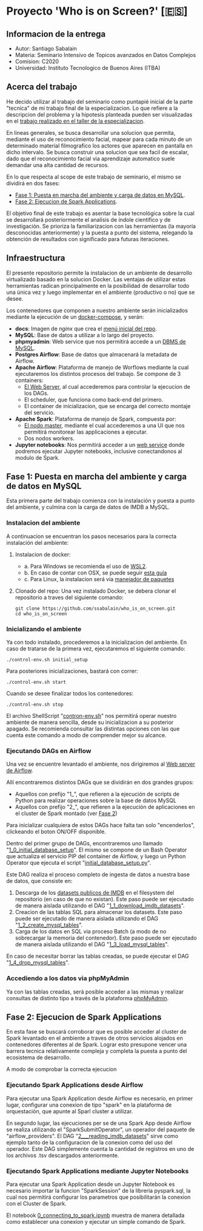 # Proyecto 'Who is on Screen?' [🇪🇸]

## Informacion de la entrega
* Autor: Santiago Sabalain
* Materia: Seminario Intensivo de Topicos avanzados en Datos Complejos
* Comision: C2020
* Universidad: Instituto Tecnologico de Buenos Aires (ITBA)

## Acerca del trabajo

He decido utilizar al trabajo del seminario como puntapié inicial de la parte "tecnica" de mi trabajo final de la especializacion. Lo que refiere a la descripcion del problema y la hipotesis planteada pueden ser visualizadas en el [trabajo realizado en el taller de la especializacion](docs/pdfs/Sabalain_Taller_TFI.pdf).

En lineas generales, se busca desarrollar una solucion que permita, mediante el uso de reconocimiento facial, mapear para cada minuto de un determinado material filmografico los actores que aparecen en pantalla en dicho intervalo. Se busca construir una solucion que sea facil de escalar, dado que el reconocimiento facial via aprendizaje automatico suele demandar una alta cantidad de recursos.

En lo que respecta al scope de este trabajo de seminario, el mismo se dividirá en dos fases:
* [Fase 1: Puesta en marcha del ambiente y carga de datos en MySQL](#fase-1:-puesta-en-marcha-del-ambiente-y-carga-de-datos-en-mysql).
* [Fase 2: Ejecucion de Spark Applications](#fase-2:-ejecucion-de-spark-applications).

El objetivo final de este trabajo es asentar la base tecnológica sobre la cual se desarrollará posteriormente el analisis de índole cientifico y de investigación. Se prioriza la familiarizacion con las herramientas (la mayoría desconocidas anteriormente) y la puesta a punto del sistema, relegando la obtención de resultados con significado para futuras iteraciones.

## Infraestructura

El presente repositorio permite la instalacion de un ambiente de desarrollo virtualizado basado en la solucion Docker. Las ventajas de utilizar estas herramientas radican principalmente en la posibilidad de desarrollar todo una única vez y luego implementar en el ambiente (productivo o no) que se desee.

Los contenedores que componen a nuestro ambiente serán inicializados mediante la ejecución de un [docker-compose](docker-compose.yml), y serán:
* **docs**: Imagen de *nginx* que crea el [menú inicial del repo](localhost).
* **MySQL**: Base de datos a utilizar a lo largo del proyecto.
* **phpmyadmin**: Web service que nos permitirá accede a un [DBMS de MySQL](http://localhost:8078/).
* **Postgres Airflow**: Base de datos que almacenará la metadata de Airflow.
* **Apache Airflow**: Plataforma de manejo de Worflows mediante la cual ejecutaremos los distintos procesos del trabajo. Se compone de 3 containers:
  * [El Web Server](http://localhost:8079/), al cual accederemos para controlar la ejecucion de los DAGs.
  * El scheduler, que funciona como back-end del primero.
  * El container de inicializacion, que se encarga del correcto montaje del servicio.
* **Apache Spark**: Plataforma de manejo de Spark, compuesta por:
  * [El nodo master](http://localhost:8080/), mediante el cual accederemos a una UI que nos permitirá monitorear las applicaciones a ejecutar.
  * Dos nodos workers.
* **Jupyter notebooks**: Nos permitirá acceder a un [web service](http://localhost:8888/) donde podremos ejecutar Jupyter notebooks, inclusive conectandonos al modulo de Spark.

## Fase 1: Puesta en marcha del ambiente y carga de datos en MySQL

Esta primera parte del trabajo comienza con la instalación y puesta a punto del ambiente, y culmina con la carga de datos de IMDB a MySQL.

### Instalacion del ambiente

A continuacion se encuentran los pasos necesarios para la correcta instalación del ambiente:

1. Instalacion de docker:
    - a. Para Windows se recomienda el uso de [WSL2](https://docs.docker.com/desktop/windows/wsl/).
    - b. En caso de contar con OSX, se puede seguir [esta guía](https://stackoverflow.com/questions/40523307/brew-install-docker-does-not-include-docker-engine/43365425#43365425)
    - c. Para Linux, la instalacion será via [manejador de paquetes](https://docs.docker.com/engine/install/ubuntu/)

2. Clonado del repo: Una vez instalado Docker, se debera clonar el repositorio a traves del siguiente comando:

    ```shell
    git clone https://github.com/ssabalain/who_is_on_screen.git
    cd who_is_on_screen
    ```

### Inicializando el ambiente

Ya con todo instalado, procederemos a la inicializacion del ambiente. En caso de tratarse de la primera vez, ejecutaremos el siguiente comando:

    ./control-env.sh initial_setup

Para posteriores inicializaciones, bastará con correr:

    ./control-env.sh start

Cuando se desee finalizar todos los contenedores:

    ./control-env.sh stop

El archivo ShellScript "[contron-env.sh](control-env.sh)" nos permitirá operar nuestro ambiente de manera sencilla, desde su inicializacion a su posterior apagado. Se recomienda consultar las distintas opciones con las que cuenta este comando a modo de comprender mejor su alcance.

### Ejecutando DAGs en Airflow

Una vez se encuentre levantado el ambiente, nos dirigiremos al [Web server de Airflow](http://localhost:8079/).

Allí encontraremos distintos DAGs que se dividirán en dos grandes grupos:
  - Aquellos con prefijo "1_", que refieren a la ejecución de scripts de Python para realizar operaciones sobre la base de datos MySQL
  - Aquellos con prefijo "2_", que refieren a la ejecución de aplicaciones en el cluster de Spark montado (ver [Fase 2](#fase-2:-ejecucion-de-spark-applications))

Para inicializar cualquiera de estos DAGs hace falta tan solo "encenderlos", clickeando el boton ON/OFF disponible.

Dentro del primer grupo de DAGs, encontraremos uno llamado "[1_0_initial_database_setup](airflow/dags/initial_database_setup_dag.py)". El mismo se compone de un Bash Operator que actualiza el servicio PIP del container de Airflow, y luego un Python Operator que ejecuta el script "[initial_database_setup.py](src/python_scripts/initial_database_setup.py)".

Este DAG realiza el proceso completo de ingesta de datos a nuestra base de datos, que consiste en:

1. Descarga de los [datasets publicos de IMDB](https://datasets.imdbws.com/) en el filesystem del repositorio (en caso de que no existan). Este paso puede ser ejecutado de manera aislada utilizando el DAG "[1_1_download_imdb_datasets](airflow/dags/download_imdb_files_dag.py)".
2. Creacion de las tablas SQL para almacenar los datasets. Este paso puede ser ejecutado de manera aislada utilizando el DAG "[1_2_create_mysql_tables](airflow/dags/create_mysql_tables_dag.py)".
3. Carga de los datos en SQL via proceso Batch (a modo de no sobrecargar la memoria del contenedor). Este paso puede ser ejecutado de manera aislada utilizando el DAG "[1_3_load_mysql_tables](airflow/dags/load_mysql_tables_dag.py)".

En caso de necesitar borrar las tablas creadas, se puede ejecutar el DAG "[1_4_drop_mysql_tables](airflow/dags/drop_mysql_tables_dag.py)".

### Accediendo a los datos via phpMyAdmin

Ya con las tablas creadas, será posible acceder a las mismas y realizar consultas de distinto tipo a través de la plataforma [phpMyAdmin](http://localhost:8078/).

## Fase 2: Ejecucion de Spark Applications

En esta fase se buscará corroborar que es posible acceder al cluster de Spark levantado en el ambiente a traves de otros servicios alojados en contenedores diferentes al de Spark. Lograr esto presupone vencer una barrera tecnica relativamente compleja y completa la puesta a punto del ecosistema de desarrollo.

A modo de comprobar la correcta ejecucion

### Ejecutando Spark Applications desde Airflow

Para ejecutar una Spark Application desde Airflow es necesario, en primer lugar, configurar una conexion de tipo "spark" en la plataforma de orquestación, que apunte al Sparl cluster a utilizar.

En segundo lugar, las ejecuciones per se de una Spark App desde Airflow se realiza utilizando el "SparkSubmitOperator", un operador del paquete de "airflow_providers". El DAG "[2___reading_imdb_datasets](airflow/dags/reading_datasets_dag.py)" sirve como ejemplo tanto de la configuracion de la conexion como del uso del operador. Este DAG simplemente cuenta la cantidad de registros en uno de los archivos .tsv descargados anteriormente.

### Ejecutando Spark Applications mediante Jupyter Notebooks

Para ejecutar una Spark Application desde un Jupyter Notebook es necesario importar la funcion "SparkSession" de la libreria pyspark.sql, la cual nos permitirá configurar los parametros que posibilitarán la conexion con el Cluster de Spark.

El notebook [0_connecting_to_spark.ipynb](src/jupyter_notebooks/0_connecting_to_spark.ipynb) muestra de manera detallada como establecer una conexion y ejecutar un simple comando de Spark.